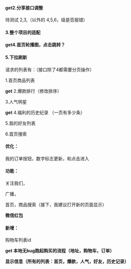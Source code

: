 #### get2.分享接口调整 

待测试 2,3,（以外的 4,5,6，级是否报错）

#### 3.整个项目的适配

#### get4.首页轮播图，点击跳转？

#### 5.下拉刷新

请求的列表有：（接口除了4都需要分页操作）

1.首页商品列表

**get** 2.爆款排行（修改排序）

3.人气明星

**get** 4.福利的历史纪录  （一页有多少条）

5.我的好友列表

6.首页搜索

#### 优化：

我的订单按钮，数字标志更新，和点击进入

#### 功能：

关注我们，

广播，

首页，商品搜索（接下，我建议打开新的页面显示）

**微信红包**

#### 新增：

购物车列表id

**get 本地无bug跑起购买的流程（地址，购物车，订单）**

**显示信息（所有的列表：首页，爆款，人气，好友，历史记录）**

